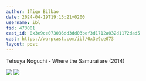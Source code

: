 ```yaml
---
author: Iñigo Bilbao
date: 2024-04-19T19:15:21+0200
username: ibl
fid: 473001
cast_id: 0x3e9ce073036dd3dd03bef3d1712a032d1172dad5
cast: https://warpcast.com/ibl/0x3e9ce073
layout: post
---
```

Tetsuya Noguchi - Where the Samurai are (2014)  

![](https://imagedelivery.net/BXluQx4ige9GuW0Ia56BHw/ccd862cb-da2b-4073-6d54-cf3053352100/original)
![](https://imagedelivery.net/BXluQx4ige9GuW0Ia56BHw/2aff07c7-e315-4df9-b7ab-7161da8da400/original)